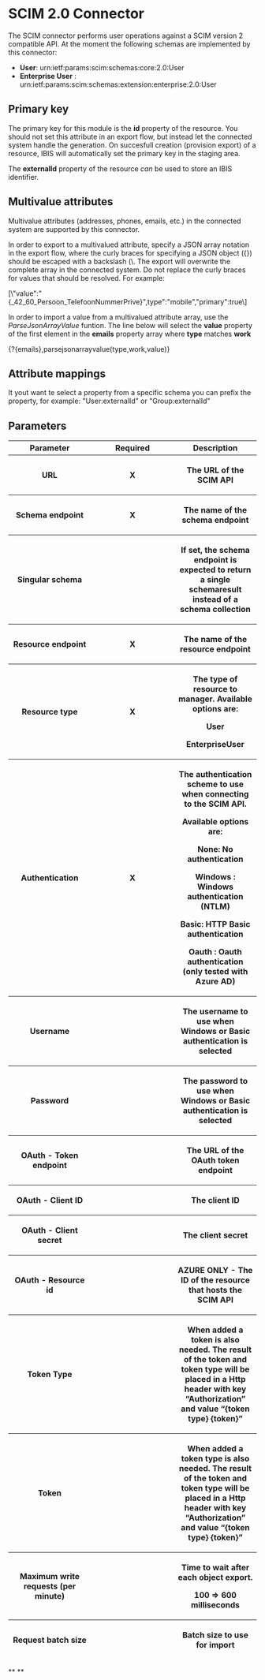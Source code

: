 # SCIM 2.0 Connector

The SCIM connector performs user operations against a SCIM version 2
compatible API. At the moment the following schemas are implemented by
this connector:

-   **User**: urn:ietf:params:scim:schemas:core:2.0:User
-   **Enterprise User** :
    urn:ietf:params:scim:schemas:extension:enterprise:2.0:User

## Primary key

The primary key for this module is the **id** property of the resource.
You should not set this attribute in an export flow, but instead let the
connected system handle the generation. On succesfull creation
(provision export) of a resource, IBIS will automatically set the
primary key in the staging area.

The **externalId** property of the resource *can* be used to store an
IBIS identifier.

## Multivalue attributes

Multivalue attributes (addresses, phones, emails, etc.) in the connected
system are supported by this connector.

In order to export to a multivalued attribute, specify a JSON array
notation in the export flow, where the curly braces for specifying a
JSON object ({}) should be escaped with a backslash (\\. The export will
overwrite the complete array in the connected system. Do not replace the
curly braces for values that should be resolved. For example:

\[\\"value":"{\_42\_60\_Persoon\_TelefoonNummerPrive}",type":"mobile","primary":true\\\]

In order to import a value from a multivalued attribute array, use the
*ParseJsonArrayValue* funtion. The line below will select the **value**
property of the first element in the **emails** property array where
**type** matches **work**

{?{emails},parsejsonarrayvalue(type,work,value)}

## Attribute mappings

It yout want te select a property from a specific schema you can prefix
the property, for example: "User:externalId" or "Group:externalId"

## Parameters

<table class="table table-bordered">
<colgroup>
<col style="width: 33%" />
<col style="width: 33%" />
<col style="width: 33%" />
</colgroup>
<thead class="thead-light">
<tr class="header">
<th>Parameter</th>
<th class="text-center">Required</th>
<th>Description</th>
</tr>
<tr class="odd">
<th><p>URL</p></th>
<th><p><strong>X</strong></p></th>
<th><p>The URL of the SCIM API</p></th>
</tr>
<tr class="header">
<th><p>Schema endpoint</p></th>
<th><p><strong>X</strong></p></th>
<th><p>The name of the schema endpoint</p></th>
</tr>
<tr class="odd">
<th><p>Singular schema</p></th>
<th> </th>
<th><p>If set, the schema endpoint is expected to return a single
schemaresult instead of a schema collection</p></th>
</tr>
<tr class="header">
<th><p>Resource endpoint</p></th>
<th><p><strong>X</strong></p></th>
<th><p>The name of the resource endpoint</p></th>
</tr>
<tr class="odd">
<th><p>Resource type</p></th>
<th><p><strong>X</strong></p></th>
<th><p>The type of resource to manager. Available options are:</p>
<p>User</p>
<p>EnterpriseUser</p></th>
</tr>
<tr class="header">
<th><p>Authentication</p></th>
<th><p><strong>X</strong></p></th>
<th><p>The authentication scheme to use when connecting to the SCIM
API.</p>
<p>Available options are:</p>
<p>None: No authentication</p>
<p>Windows : Windows authentication (NTLM)</p>
<p>Basic: HTTP Basic authentication</p>
<p>Oauth : Oauth authentication (only tested with Azure AD)</p></th>
</tr>
<tr class="odd">
<th><p>Username</p></th>
<th> </th>
<th><p>The username to use when <strong>Windows</strong> or
<strong>Basic</strong> authentication is selected</p></th>
</tr>
<tr class="header">
<th><p>Password</p></th>
<th> </th>
<th><p>The password to use when <strong>Windows</strong> or
<strong>Basic</strong> authentication is selected</p></th>
</tr>
<tr class="odd">
<th><p>OAuth - Token endpoint</p></th>
<th> </th>
<th><p>The URL of the OAuth token endpoint</p></th>
</tr>
<tr class="header">
<th><p>OAuth - Client ID</p></th>
<th> </th>
<th><p>The client ID</p></th>
</tr>
<tr class="odd">
<th><p>OAuth - Client secret</p></th>
<th> </th>
<th><p>The client secret</p></th>
</tr>
<tr class="header">
<th><p>OAuth - Resource id</p></th>
<th> </th>
<th><p><strong>AZURE ONLY</strong> - The ID of the resource that hosts
the SCIM API</p></th>
</tr>
<tr class="odd">
<th><p>Token Type</p></th>
<th> </th>
<th><p>When added a token is also needed. The result of the token and
token type will be placed in a Http header with key “Authorization” and
value “{token type} {token}”</p></th>
</tr>
<tr class="header">
<th><p>Token</p></th>
<th> </th>
<th><p>When added a token type is also needed. The result of the token
and token type will be placed in a Http header with key “Authorization”
and value “{token type} {token}”</p></th>
</tr>
<tr class="odd">
<th><p>Maximum write requests (per minute)</p></th>
<th> </th>
<th><p>Time to wait after each object export.</p>
<p>100 =&gt; 600 milliseconds</p></th>
</tr>
<tr class="header">
<th><p>Request batch size</p></th>
<th> </th>
<th><p>Batch size to use for import</p></th>
</tr>
</thead>
&#10;</table>

** **

